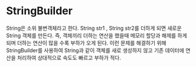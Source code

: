 # StringBuilder
String은 소위 불변객체라고 한다.
String str1 , String str2를 더하게 되면 새로운 String 객체를 만든다.
즉, 객체끼리 더하는 연산을 했을때 메모리 할당과 해제를 하게 되며 더하는 연산이 많을 수록 부하가 오게 된다.
이런 문제를 해결하기 위해 StringBuilder를 사용하여 String과 같이 객체를 새로 생성하지 않고 기존 데이터에 연산을 처리하여 상대적으로 속도도 빠르고 부하가 적다.
